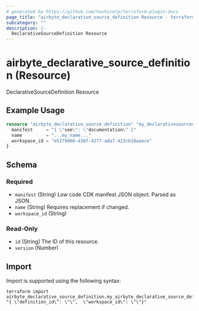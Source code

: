 ```yaml
---
# generated by https://github.com/hashicorp/terraform-plugin-docs
page_title: "airbyte_declarative_source_definition Resource - terraform-provider-airbyte"
subcategory: ""
description: |-
  DeclarativeSourceDefinition Resource
---
```


# airbyte_declarative_source_definition (Resource)

DeclarativeSourceDefinition Resource

## Example Usage

```terraform
resource "airbyte_declarative_source_definition" "my_declarativesourcedefinition" {
  manifest     = "{ \"see\": \"documentation\" }"
  name         = "...my_name..."
  workspace_id = "e5279006-d3bf-4277-ada7-423cb18aaece"
}
```

<!-- schema generated by tfplugindocs -->
## Schema

### Required

- `manifest` (String) Low code CDK manifest JSON object. Parsed as JSON.
- `name` (String) Requires replacement if changed.
- `workspace_id` (String)

### Read-Only

- `id` (String) The ID of this resource.
- `version` (Number)

## Import

Import is supported using the following syntax:

```shell
terraform import airbyte_declarative_source_definition.my_airbyte_declarative_source_definition "{ \"definition_id\": \"\",  \"workspace_id\": \"\"}"
```
